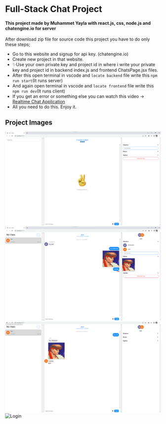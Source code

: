 # Full-Stack Chat Project
#### This project made by Muhammet Yayla with react.js, css, node.js and chatengine.io for server

 After download zip file for source code this project you have to do only these steps;
- Go to this website and signup for api key. (chatengine.io)
- Create new project in that website.
- ✨Use your own private key and project id in where i write your private key and project id in backend index.js and frontend ChatsPage.jsx files.
- After this open terminal in vscode and ```locate backend``` file write this ``` npm run start ```(It runs server)
- And again open terminal in vscode and ```locate frontend``` file write this ``` npm run dev ```(It runs client)
- If you get an error or something else you can watch this video -> [Realtime Chat Application](https://www.youtube.com/watch?v=Fzv-rgwcFKk&t=855s)
- All you need to do this. Enjoy it.

## Project Images
![Chat Start](./img/chatstart.png)
![Chatting Panel 1](./img/chat1.png)
![Chatting Panel 2](./img/chat2.png)
![Login](./img/login.png)
